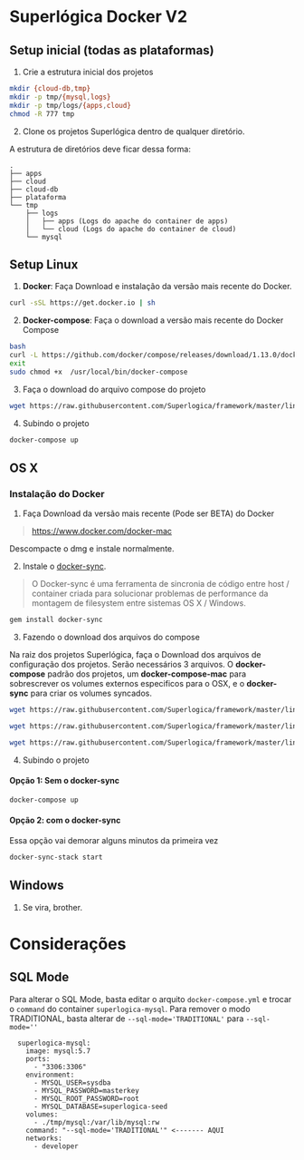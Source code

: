 # Superlógica Docker V2

## Setup inicial (todas as plataformas)

1) Crie a estrutura inicial dos projetos

```bash
mkdir {cloud-db,tmp}
mkdir -p tmp/{mysql,logs}
mkdir -p tmp/logs/{apps,cloud}
chmod -R 777 tmp
```

2) Clone os projetos Superlógica dentro de qualquer diretório. 

A estrutura de diretórios deve ficar dessa forma: 

```
.
├── apps
├── cloud
├── cloud-db
├── plataforma
└── tmp
    ├── logs
    │   ├── apps (Logs do apache do container de apps)
    │   └── cloud (Logs do apache do container de cloud)
    └── mysql
```

## Setup Linux

1) **Docker**: Faça Download e instalação da versão mais recente do Docker.

```bash
curl -sSL https://get.docker.io | sh 
```

2) **Docker-compose**: Faça o download a versão mais recente do Docker Compose

```bash
bash
curl -L https://github.com/docker/compose/releases/download/1.13.0/docker-compose-`uname -s`-`uname -m` > /usr/local/bin/docker-compose
exit
sudo chmod +x  /usr/local/bin/docker-compose
```

3) Faça o download do arquivo compose do projeto

```bash
wget https://raw.githubusercontent.com/Superlogica/framework/master/linux/superlogica-docker/v2/docker-compose.yml
```

4) Subindo o projeto 

```bash
docker-compose up 
```

## OS X

### Instalação do Docker

1) Faça Download da versão mais recente (Pode ser BETA) do Docker

> https://www.docker.com/docker-mac

Descompacte o dmg e instale normalmente. 

2) Instale o [docker-sync](http://docker-sync.io/).

> O Docker-sync é uma ferramenta de sincronia de código entre host / container criada para solucionar problemas de performance da montagem de filesystem entre sistemas OS X / Windows.

```bash
gem install docker-sync
```

3) Fazendo o download dos arquivos do compose

Na raiz dos projetos Superlógica, faça o Download dos arquivos de configuração dos projetos. Serão necessários 3 arquivos. O **docker-compose** padrão dos projetos, um **docker-compose-mac** para sobrescrever os volumes externos especificos para o OSX, e o **docker-sync** para criar os volumes syncados. 

```bash
wget https://raw.githubusercontent.com/Superlogica/framework/master/linux/superlogica-docker/v2/docker-compose.yml

wget https://raw.githubusercontent.com/Superlogica/framework/master/linux/superlogica-docker/v2/docker-compose-mac.yml

wget https://raw.githubusercontent.com/Superlogica/framework/master/linux/superlogica-docker/v2/docker-sync.yml
```

4) Subindo o projeto 

#### Opção 1: Sem o docker-sync 

```bash
docker-compose up
```

#### Opção 2: com o docker-sync

Essa opção vai demorar alguns minutos da primeira vez

```bash
docker-sync-stack start
```

## Windows

1) Se vira, brother.

# Considerações

## SQL Mode 

Para alterar o SQL Mode, basta editar o arquito `docker-compose.yml` e trocar o `command` do container `superlogica-mysql`.
Para remover o modo TRADITIONAL, basta alterar de `--sql-mode='TRADITIONAL'` para `--sql-mode=''`


```
  superlogica-mysql:
    image: mysql:5.7
    ports:
      - "3306:3306"
    environment:
      - MYSQL_USER=sysdba
      - MYSQL_PASSWORD=masterkey
      - MYSQL_ROOT_PASSWORD=root
      - MYSQL_DATABASE=superlogica-seed
    volumes:
      - ./tmp/mysql:/var/lib/mysql:rw
    command: "--sql-mode='TRADITIONAL'" <------- AQUI
    networks:
      - developer

```
